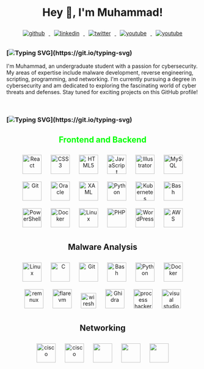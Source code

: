 <h1 align="center"> Hey 👋, I'm Muhammad! </h1>

<div align="center">
  <a href="https://github.com/0x00daemon" target="_blank">
    <img src="https://img.shields.io/badge/github-%2324292e.svg?&style=for-the-badge&logo=github&logoColor=white" alt="github" style="margin: 10px;" />
  </a>
  <a href="https://linkedin.com/in/9muhammadsaleh" target="_blank">
    <img src="https://img.shields.io/badge/linkedin-%231E77B5.svg?&style=for-the-badge&logo=linkedin&logoColor=white" alt="linkedin" style="margin: 10px;" />
  </a>
  <a href="https://twitter.com/0x00daemon" target="_blank">
    <img src="https://img.shields.io/badge/twitter-%2300acee.svg?&style=for-the-badge&logo=twitter&logoColor=white" alt="twitter" style="margin: 10px;" />
  </a>
  <a href="https://www.youtube.com/@0x00daemon" target="_blank">
    <img src="https://img.shields.io/badge/youtube-%23EE4831.svg?&style=for-the-badge&logo=youtube&logoColor=white" alt="youtube" style="margin: 10px;" />
  </a>
  <a href="https://0x00daemon.gitbook.io/0x00daemon/general/readme" target="_blank">
    <img src="https://img.shields.io/static/v1?style=for-the-badge&message=GitBook&color=3884FF&logo=GitBook&logoColor=FFFFFF&label=" alt="youtube" style="margin: 10px;" />
  </a>
</div>

### [![Typing SVG](https://readme-typing-svg.demolab.com?font=Iosevka&size=20&duration=2000&pause=2000&color=FFC000&vCenter=true&width=510&height=35&lines=Welcome+To+My+GitHub+Profile!)](https://git.io/typing-svg)

I'm Muhammad, an undergraduate student with a passion for cybersecurity. My areas of expertise include malware development, reverse engineering, scripting, programming, and networking. I'm currently pursuing a degree in cybersecurity and am dedicated to exploring the fascinating world of cyber threats and defenses. Stay tuned for exciting projects on this GitHub profile!

<br/>

### [![Typing SVG](https://readme-typing-svg.demolab.com?font=Iosevka&size=20&duration=2000&pause=2000&color=41B883&vCenter=true&width=510&height=35&lines=Languages+and+Tools:)](https://git.io/typing-svg)
<h2 align="center" style="color: #00FF00;"> Frontend and Backend </h2>
<div align="center">  
<a href="https://reactjs.org/" target="_blank"><img style="margin: 10px" src="https://profilinator.rishav.dev/skills-assets/react-original-wordmark.svg" alt="React" height="50" /></a>  
<a href="https://www.w3schools.com/css/" target="_blank"><img style="margin: 10px" src="https://profilinator.rishav.dev/skills-assets/css3-original-wordmark.svg" alt="CSS3" height="50" /></a>  
<a href="https://en.wikipedia.org/wiki/HTML5" target="_blank"><img style="margin: 10px" src="https://profilinator.rishav.dev/skills-assets/html5-original-wordmark.svg" alt="HTML5" height="50" /></a>  
<a href="https://www.javascript.com/" target="_blank"><img style="margin: 10px" src="https://profilinator.rishav.dev/skills-assets/javascript-original.svg" alt="JavaScript" height="50" /></a>  
<a href="https://www.adobe.com/in/products/illustrator.html" target="_blank"><img style="margin: 10px" src="https://profilinator.rishav.dev/skills-assets/adobe_illustrator-icon.svg" alt="Illustrator" height="50" /></a>  
<a href="https://www.mysql.com/" target="_blank"><img style="margin: 10px" src="https://profilinator.rishav.dev/skills-assets/mysql-original-wordmark.svg" alt="MySQL" height="50" /></a>  
<a href="https://github.com/" target="_blank"><img style="margin: 10px" src="https://profilinator.rishav.dev/skills-assets/git-scm-icon.svg" alt="Git" height="50" /></a>  
<a href="https://www.oracle.com/in/index.html" target="_blank"><img style="margin: 10px" src="https://profilinator.rishav.dev/skills-assets/oracle-original.svg" alt="Oracle" height="50" /></a>  
<a href="https://docs.microsoft.com/en-us/dotnet/desktop/wpf/xaml/" target="_blank"><img style="margin: 10px" src="https://profilinator.rishav.dev/skills-assets/xaml.png" alt="XAML" height="50" /></a>  
<a href="https://www.python.org/" target="_blank"><img style="margin: 10px" src="https://profilinator.rishav.dev/skills-assets/python-original.svg" alt="Python" height="50" /></a>   
<a href="https://kubernetes.io/" target="_blank"><img style="margin: 10px" src="https://profilinator.rishav.dev/skills-assets/kubernetes-icon.svg" alt="Kubernetes" height="50" /></a> 
<a href="https://www.gnu.org/software/bash/" target="_blank"><img style="margin: 10px" src="https://profilinator.rishav.dev/skills-assets/gnu_bash-icon.svg" alt="Bash" height="50" /></a>  
<a href="https://docs.microsoft.com/en-us/powershell/" target="_blank"><img style="margin: 10px" src="https://profilinator.rishav.dev/skills-assets/powershell.png" alt="PowerShell" height="50" /></a>  
<a href="https://www.docker.com/" target="_blank"><img style="margin: 10px" src="https://profilinator.rishav.dev/skills-assets/docker-original-wordmark.svg" alt="Docker" height="50" /></a>  
<a href="https://www.linux.org/" target="_blank"><img style="margin: 10px" src="https://profilinator.rishav.dev/skills-assets/linux-original.svg" alt="Linux" height="50" /></a>  
<a href="https://www.php.net/" target="_blank"><img style="margin: 10px" src="https://profilinator.rishav.dev/skills-assets/php-original.svg" alt="PHP" height="50" /></a>  
<a href="https://wordpress.com/" target="_blank"><img style="margin: 10px" src="https://profilinator.rishav.dev/skills-assets/wordpress.png" alt="WordPress" height="50" /></a>  
<a href="https://aws.amazon.com/" target="_blank"><img style="margin: 10px" src="https://profilinator.rishav.dev/skills-assets/amazonwebservices-original-wordmark.svg" alt="AWS" height="50" /></a>  
</div>

</td><td valign="top" width="33%">




<h2 align="center"> Malware Analysis </h2>
<div align="center">  
<a href="https://www.linux.org/" target="_blank"><img style="margin: 10px" src="https://profilinator.rishav.dev/skills-assets/linux-original.svg" alt="Linux" height="50" /></a> 
<a href="https://www.cprogramming.com/" target="_blank"><img style="margin: 10px" src="https://profilinator.rishav.dev/skills-assets/c-original.svg" alt="C" height="50" /></a>  
<a href="https://github.com/" target="_blank"><img style="margin: 10px" src="https://profilinator.rishav.dev/skills-assets/git-scm-icon.svg" alt="Git" height="50" /></a>  
<a href="https://www.gnu.org/software/bash/" target="_blank"><img style="margin: 10px" src="https://profilinator.rishav.dev/skills-assets/gnu_bash-icon.svg" alt="Bash" height="50" /></a>  
<a href="https://www.python.org/" target="_blank"><img style="margin: 10px" src="https://profilinator.rishav.dev/skills-assets/python-original.svg" alt="Python" height="50" /></a>  
<a href="https://www.docker.com/" target="_blank"><img style="margin: 10px" src="https://profilinator.rishav.dev/skills-assets/docker-original-wordmark.svg" alt="Docker" height="50" /></a> 
<a href="https://remnux.org/" target="_blank"><img style="margin: 10px" src="https://github.com/0x00daemon/0x00daemon/assets/126926120/847881c0-634c-400f-a0da-228ce666d696" alt="remnux" height="50" /></a>
<a href="https://github.com/mandiant/flare-vm" target="_blank"><img style="margin: 10px" src="https://github.com/mandiant/flare-vm/raw/main/Images/flarevm-logo.png" alt="flarevm" height="50" /></a>
<a href="https://www.wireshark.org/" target="_blank"><img style="margin: 10px" src="https://www.wireshark.org/assets/icons/wireshark-fin.png" alt="wireshark" height="40" /></a>
<a href="https://www.ghidra-sre.org/" target="_blank"><img style="margin: 10px" src="https://ghidra-sre.org/images/GHIDRA_1.png" alt="Ghidra" height="50" /></a>
<a href="https://processhacker.sourceforge.io/downloads.php" target="_blank"><img style="margin: 10px" src="https://avatars.githubusercontent.com/u/16999957?s=200&v=4" alt="process hacker" height="50" /></a>
<a href="https://visualstudio.microsoft.com/" target="_blank"><img style="margin: 10px" src="https://visualstudio.microsoft.com/wp-content/uploads/2021/10/Product-Icon.svg" alt="visual studio" height="50" /></a>
</div>

<h2 align="center"> Networking </h2>
<div align="center">  
<a href="https://www.cisco.com/" target="_blank"><img style="margin: 10px" src="https://upload.wikimedia.org/wikipedia/commons/thumb/0/08/Cisco_logo_blue_2016.svg/1200px-Cisco_logo_blue_2016.svg.png" alt="cisco" height="50" /></a>
<a href="https://www.gns3.com/" target="_blank"><img style="margin: 10px" src="https://www.gns3.com/assets/custom/gns3/images/logo-colour.png" alt="cisco" height="50" /></a>
<a href="https://www.pfsense.org/" target="_blank"><img style="margin: 10px" src="https://upload.wikimedia.org/wikipedia/commons/thumb/b/b9/PfSense_logo.png/1200px-PfSense_logo.png" height="50" /></a>
<a href="https://yaml.org/" target="_blank"><img style="margin: 10px" src="https://user-images.githubusercontent.com/965439/27257445-8791ea14-539c-11e7-8f5a-eec6cdfababa.png" height="50" /></a>
<a href="https://www.json.org/json-en.html" target="_blank"><img style="margin: 10px" src="https://www.json.org/img/json160.gif" height="50" /></a>
</div>


</td></tr></table>  

<br/>


<br/>
